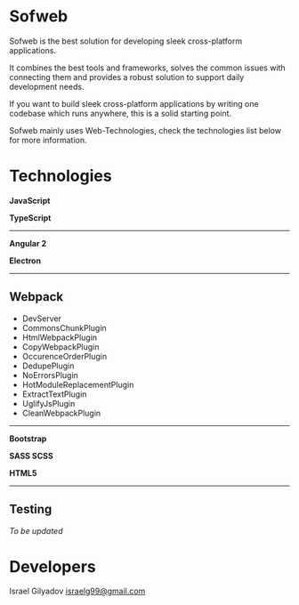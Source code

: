 Sofweb
===============
Sofweb is the best solution for developing sleek cross-platform applications.

It combines the best tools and frameworks, solves the common issues with connecting them and provides a robust solution to support daily development needs.

If you want to build sleek cross-platform applications by writing one codebase which runs anywhere, this is a solid starting point.

Sofweb mainly uses Web-Technologies, check the technologies list below for more information.

Technologies
===============

**JavaScript**

**TypeScript**

------------

**Angular 2**

**Electron**

------------

## Webpack
- DevServer
- CommonsChunkPlugin
- HtmlWebpackPlugin
- CopyWebpackPlugin
- OccurenceOrderPlugin
- DedupePlugin
- NoErrorsPlugin
- HotModuleReplacementPlugin
- ExtractTextPlugin
- UglifyJsPlugin
- CleanWebpackPlugin

------------

**Bootstrap**

**SASS SCSS**

**HTML5**

------------

## Testing
*To be updated*

Developers
===============
Israel Gilyadov <israelg99@gmail.com>
